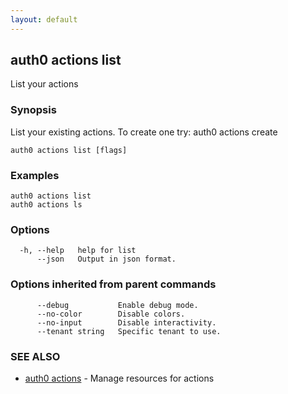 ```yaml
---
layout: default
---
```

## auth0 actions list

List your actions

### Synopsis

List your existing actions. To create one try:
auth0 actions create

```
auth0 actions list [flags]
```

### Examples

```
auth0 actions list
auth0 actions ls
```

### Options

```
  -h, --help   help for list
      --json   Output in json format.
```

### Options inherited from parent commands

```
      --debug           Enable debug mode.
      --no-color        Disable colors.
      --no-input        Disable interactivity.
      --tenant string   Specific tenant to use.
```

### SEE ALSO

* [auth0 actions](auth0_actions.md)	 - Manage resources for actions

